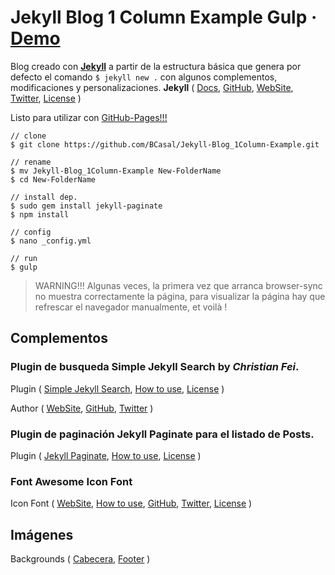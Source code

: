 # Jekyll Blog 1 Column Example Gulp · [Demo](http://bcasal.github.io/Jekyll-Blog_1Column-Example/)

Blog creado con [**Jekyll**](https://jekyllrb.com/) a partir de la estructura básica
que genera por defecto el comando `$ jekyll new .` con algunos complementos,
modificaciones y personalizaciones.
**Jekyll** (
  [Docs](https://jekyllrb.com/docs/home/),
  [GitHub](https://github.com/jekyll/jekyll),
  [WebSite](https://jekyllrb.com/),
  [Twitter](https://twitter.com/jekyllrb),
  [License](https://github.com/jekyll/jekyll/blob/master/LICENSE)
  )

Listo para utilizar con
[GitHub-Pages!!!](https://help.github.com/articles/using-jekyll-as-a-static-site-generator-with-github-pages/)

```
// clone
$ git clone https://github.com/BCasal/Jekyll-Blog_1Column-Example.git

// rename
$ mv Jekyll-Blog_1Column-Example New-FolderName
$ cd New-FolderName

// install dep.
$ sudo gem install jekyll-paginate
$ npm install

// config
$ nano _config.yml

// run
$ gulp
```

> WARNING!!! Algunas veces, la primera vez que arranca browser-sync no muestra
> correctamente la página, para visualizar la página hay que refrescar el
> navegador manualmente, et voilà !

## Complementos

### Plugin de busqueda **Simple Jekyll Search** by ***Christian Fei***.

Plugin (
  [Simple Jekyll Search](https://github.com/christian-fei/Simple-Jekyll-Search),
  [How to use](https://github.com/christian-fei/Simple-Jekyll-Search/blob/master/README.md),
  [License](https://github.com/christian-fei/Simple-Jekyll-Search/blob/master/LICENSE.md)
  )

Author (
  [WebSite](http://christian.fei.ninja/),
  [GitHub](https://github.com/christian-fei),
  [Twitter](https://twitter.com/christian_fei)
  )

### Plugin de paginación **Jekyll Paginate** para el listado de Posts.

Plugin (
  [Jekyll Paginate](https://github.com/jekyll/jekyll-paginate),
  [How to use](https://jekyllrb.com/docs/pagination/),
  [License](https://github.com/jekyll/jekyll-paginate/blob/master/LICENSE.txt)
  )

### Font Awesome Icon Font

Icon Font (
  [WebSite](http://fontawesome.io/),
  [How to use](https://fortawesome.github.io/Font-Awesome/examples/),
  [GitHub](https://github.com/FortAwesome/Font-Awesome/),
  [Twitter](https://twitter.com/fontawesome),
  [License](https://fortawesome.github.io/Font-Awesome/license/)
  )

## Imágenes

Backgrounds (
  [Cabecera](https://openclipart.org/detail/221300/abstract-polygon-background),
  [Footer](http://wallpaperswide.com/polygon_green-wallpapers.html)
  )

